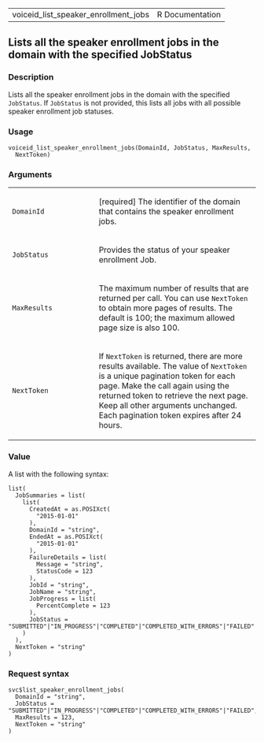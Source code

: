 <table style="width: 100%;">
<tbody>
<tr class="odd">
<td>voiceid_list_speaker_enrollment_jobs</td>
<td style="text-align: right;">R Documentation</td>
</tr>
</tbody>
</table>

## Lists all the speaker enrollment jobs in the domain with the specified JobStatus

### Description

Lists all the speaker enrollment jobs in the domain with the specified
`JobStatus`. If `JobStatus` is not provided, this lists all jobs with
all possible speaker enrollment job statuses.

### Usage

    voiceid_list_speaker_enrollment_jobs(DomainId, JobStatus, MaxResults,
      NextToken)

### Arguments

<table>
<colgroup>
<col style="width: 35%" />
<col style="width: 65%" />
</colgroup>
<tbody>
<tr class="odd">
<td><code
id="voiceid_list_speaker_enrollment_jobs_:_DomainId">DomainId</code></td>
<td><p>[required] The identifier of the domain that contains the speaker
enrollment jobs.</p></td>
</tr>
<tr class="even">
<td><code
id="voiceid_list_speaker_enrollment_jobs_:_JobStatus">JobStatus</code></td>
<td><p>Provides the status of your speaker enrollment Job.</p></td>
</tr>
<tr class="odd">
<td><code
id="voiceid_list_speaker_enrollment_jobs_:_MaxResults">MaxResults</code></td>
<td><p>The maximum number of results that are returned per call. You can
use <code>NextToken</code> to obtain more pages of results. The default
is 100; the maximum allowed page size is also 100.</p></td>
</tr>
<tr class="even">
<td><code
id="voiceid_list_speaker_enrollment_jobs_:_NextToken">NextToken</code></td>
<td><p>If <code>NextToken</code> is returned, there are more results
available. The value of <code>NextToken</code> is a unique pagination
token for each page. Make the call again using the returned token to
retrieve the next page. Keep all other arguments unchanged. Each
pagination token expires after 24 hours.</p></td>
</tr>
</tbody>
</table>

### Value

A list with the following syntax:

    list(
      JobSummaries = list(
        list(
          CreatedAt = as.POSIXct(
            "2015-01-01"
          ),
          DomainId = "string",
          EndedAt = as.POSIXct(
            "2015-01-01"
          ),
          FailureDetails = list(
            Message = "string",
            StatusCode = 123
          ),
          JobId = "string",
          JobName = "string",
          JobProgress = list(
            PercentComplete = 123
          ),
          JobStatus = "SUBMITTED"|"IN_PROGRESS"|"COMPLETED"|"COMPLETED_WITH_ERRORS"|"FAILED"
        )
      ),
      NextToken = "string"
    )

### Request syntax

    svc$list_speaker_enrollment_jobs(
      DomainId = "string",
      JobStatus = "SUBMITTED"|"IN_PROGRESS"|"COMPLETED"|"COMPLETED_WITH_ERRORS"|"FAILED",
      MaxResults = 123,
      NextToken = "string"
    )
